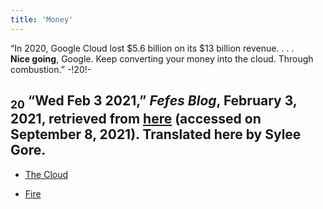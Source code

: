 ```yaml
---
title: 'Money'
---
```

“In 2020, Google Cloud lost $5.6
billion on its $13 billion revenue. . . . &nbsp;&nbsp;&nbsp;&nbsp; **Nice going**, Google. Keep converting your money
into the cloud. Through combustion.” -!20!-
## <sub class="subscript">**20**</sub> “Wed Feb 3 2021,” _Fefes Blog_, February 3, 2021, retrieved from <u>[here</u>](https://blog.fefe.de/?ts=9ee433ae) (accessed on September 8, 2021). Translated here by Sylee Gore.

* [The Cloud](Clouds_en)

* [Fire](Fire_en)

